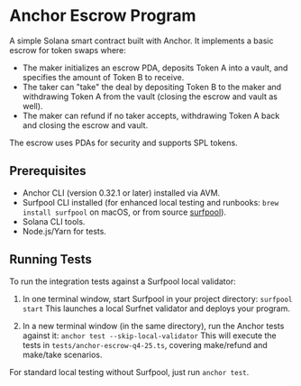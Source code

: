 # Anchor Escrow Program

A simple Solana smart contract built with Anchor. It implements a basic escrow for token swaps where:

- The maker initializes an escrow PDA, deposits Token A into a vault, and specifies the amount of Token B to receive.
- The taker can "take" the deal by depositing Token B to the maker and withdrawing Token A from the vault (closing the escrow and vault as well).
- The maker can refund if no taker accepts, withdrawing Token A back and closing the escrow and vault.

The escrow uses PDAs for security and supports SPL tokens.

## Prerequisites
- Anchor CLI (version 0.32.1 or later) installed via AVM.
- Surfpool CLI installed (for enhanced local testing and runbooks: `brew install surfpool` on macOS, or from source [surfpool](https://surfpool.run/)).
- Solana CLI tools.
- Node.js/Yarn for tests.

## Running Tests
To run the integration tests against a Surfpool local validator:

1. In one terminal window, start Surfpool in your project directory:
`surfpool start`
This launches a local Surfnet validator and deploys your program.

2. In a new terminal window (in the same directory), run the Anchor tests against it:
`anchor test --skip-local-validator`
This will execute the tests in `tests/anchor-escrow-q4-25.ts`, covering make/refund and make/take scenarios.

For standard local testing without Surfpool, just run `anchor test`.